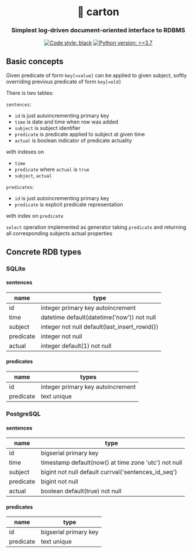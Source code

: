 <h1 align="center">🚬 carton</h1>

<h3 align="center">Simplest log-driven document-oriented interface to RDBMS</h3>

<p align="center">
<a href="https://github.com/psf/black"><img alt="Code style: black" src="https://img.shields.io/badge/code%20style-black-000000.svg"></a>
<a href="https://www.python.org/"><img alt="Python version: >=3.7" src="https://img.shields.io/badge/Python-3.7%20|%203.8%20|%203.9%20|%203.10%20|%203.11%20|%203.12-blue"></a>
</p>

## Basic concepts

Given predicate of form `key[=value]` can be applied to given subject, softly overriding previous predicate of form `key[=old]`

There is two tables:

`sentences`:

- `id` is just autoincrementing primary key
- `time` is date and time when row was added
- `subject` is subject identifier
- `predicate` is predicate applied to subject at given time
- `actual` is boolean indicator of predicate actuality

with indexes on

- `time`
- `predicate` where `actual` is `true`
- `subject`, `actual`

`predicates`:

- `id` is just autoincrementing primary key
- `predicate` is explicit predicate representation

with index on `predicate`

`select` operation implemented as generator taking `predicate` and returning all corresponding subjects actual properties

## Concrete RDB types

### SQLite

#### sentences

| name      | type                                          |
| --------- | --------------------------------------------- |
| id        | integer primary key autoincrement             |
| time      | datetime default(datetime('now')) not null    |
| subject   | integer not null default(last_insert_rowid()) |
| predicate | integer not null                              |
| actual    | integer default(1) not null                   |

#### predicates

| name      | types                             |
| --------- | --------------------------------- |
| id        | integer primary key autoincrement |
| predicate | text unique                       |

### PostgreSQL

#### sentences

| name      | type                                                 |
| --------- | ---------------------------------------------------- |
| id        | bigserial primary key                                |
| time      | timestamp default(now() at time zone 'utc') not null |
| subject   | bigint not null default currval('sentences_id_seq')  |
| predicate | bigint not null                                      |
| actual    | boolean default(true) not null                       |

#### predicates

| name      | type                  |
| --------- | --------------------- |
| id        | bigserial primary key |
| predicate | text unique           |
